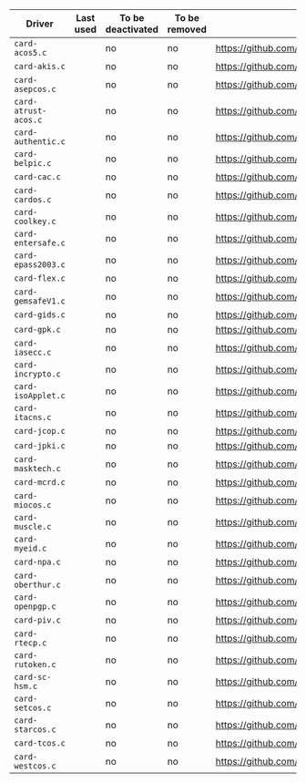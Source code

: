 | Driver               | Last used | To be deactivated | To be removed | Latest meaningful commit                                                         | Latest publication                                           |
| -------------------- | --------- | ----------------- | ------------- | -------------------------------------------------------------------------------- | ------------------------------------------------------------ |
| `card-acos5.c`       |           | no                | no            | https://github.com/OpenSC/OpenSC/commit/548c2780d3faf9419c09aea5d5909b5d82685515 | 
| `card-akis.c`        |           | no                | no            | https://github.com/OpenSC/OpenSC/commit/f9476144182dcc1568518f436ec8e5368841902a |
| `card-asepcos.c`     |           | no                | no            | https://github.com/OpenSC/OpenSC/commit/02c35be138d67b290e0a3fe239a1db739c1c6fe3 |
| `card-atrust-acos.c` |           | no                | no            | https://github.com/OpenSC/OpenSC/commit/a4bad4452e7d6acdb75c129fa28c5291f4606b79 |
| `card-authentic.c`   |           | no                | no            | https://github.com/OpenSC/OpenSC/commit/f9a13179d88bb1aa09b3d3ca74c93991ec92ecd4 |
| `card-belpic.c`      |           | no                | no            | https://github.com/OpenSC/OpenSC/commit/5149dd3e62594eb2477f699d834584991ab54d5f |
| `card-cac.c`         |           | no                | no            | https://github.com/OpenSC/OpenSC/commit/0dcf6732960878f242e1922c14edfccb80027887 |
| `card-cardos.c`      |           | no                | no            | https://github.com/OpenSC/OpenSC/commit/eeeefecf122e9a81ddc82ab3ec716953d2b1c387 |
| `card-coolkey.c`     |           | no                | no            | https://github.com/OpenSC/OpenSC/commit/6aa52ce7530717107b3a617cfb9a0890d12488d2 |
| `card-entersafe.c`   |           | no                | no            | https://github.com/OpenSC/OpenSC/commit/45e1732bb5b020ceaf1892527c784294b28b67a8 |
| `card-epass2003.c`   |           | no                | no            | https://github.com/OpenSC/OpenSC/commit/8d7346406d166a9db4afd239e6669df3e3b99f79 |
| `card-flex.c`        |           | no                | no            | https://github.com/OpenSC/OpenSC/commit/7d935df1bc65022ef80a40f8721f0fa8e3709289 | http://www.gemalto.com/axalto/Company/press/printer6e03.html
| `card-gemsafeV1.c`   |           | no                | no            | https://github.com/OpenSC/OpenSC/commit/b2f6abded3ad9b2c00bfe97f69e7433a6cefa632 |
| `card-gids.c`        |           | no                | no            | https://github.com/OpenSC/OpenSC/commit/8965ee38dde5a394e0c1264136324b2d855a1d69 |
| `card-gpk.c`         |           | no                | no            | https://github.com/OpenSC/OpenSC/commit/a8908b8548e02d320376844b3d9668f0f89b3c29 |
| `card-iasecc.c`      |           | no                | no            | https://github.com/OpenSC/OpenSC/commit/fe31aceacb86a02d138748e316de7af25269f551 |
| `card-incrypto.c`    |           | no                | no            | https://github.com/OpenSC/OpenSC/commit/a2f622a21521cb350541894d80e3266b5f2f5612 |
| `card-isoApplet.c`   |           | no                | no            | https://github.com/OpenSC/OpenSC/commit/6bffeb7a363a4d17b5acc4ed927f6ec02ff5adf7 |
| `card-itacns.c`      |           | no                | no            | https://github.com/OpenSC/OpenSC/commit/7fea6eb8ba0caa431cf1c8ff493c4ac5a216a11f |
| `card-jcop.c`        |           | no                | no            | https://github.com/OpenSC/OpenSC/commit/f761d1504fa0d173c79df30d9ef64aacf2909a2b |
| `card-jpki.c`        |           | no                | no            | https://github.com/OpenSC/OpenSC/commit/da9484bd6b4052ea6fb022d27bd7e75350d6cf76 |
| `card-masktech.c`    |           | no                | no            | https://github.com/OpenSC/OpenSC/commit/56c376489f4544d3f09bb71de675621ca51e6b12 |
| `card-mcrd.c`        |           | no                | no            | https://github.com/OpenSC/OpenSC/commit/a0ceaeecab6a6764e14622fe0aeb4894d2ae280d |
| `card-miocos.c`      |           | no                | no            | https://github.com/OpenSC/OpenSC/commit/30c094395aeea1cfc20b4c0a25dd8107ef809fd3 |
| `card-muscle.c`      |           | no                | no            | https://github.com/OpenSC/OpenSC/commit/5898eab3732f73550b36b6dae4a947dfd0c6f4e2 |
| `card-myeid.c`       |           | no                | no            | https://github.com/OpenSC/OpenSC/commit/deab9cce73377f973d2020ab5ab7adc302018bf6 |
| `card-npa.c`         |           | no                | no            | https://github.com/OpenSC/OpenSC/commit/6bfb39454bcb51bec350037ca15b760c244a8fd9 |
| `card-oberthur.c`    |           | no                | no            | https://github.com/OpenSC/OpenSC/commit/e9786bfb345f9907ae1007f80d94f6eb3f773d59 |
| `card-openpgp.c`     |           | no                | no            | https://github.com/OpenSC/OpenSC/commit/dc476a9f3313a0aab4ea09220a8763765fe639f2 |
| `card-piv.c`         |           | no                | no            | https://github.com/OpenSC/OpenSC/commit/4ea2828246549b39df885ac992800772df322c50 |
| `card-rtecp.c`       |           | no                | no            | https://github.com/OpenSC/OpenSC/commit/a0870826a254df14970ca862f1c6c09b16f2e18e |
| `card-rutoken.c`     |           | no                | no            | https://github.com/OpenSC/OpenSC/commit/ac0a8dbb150474910ebfd5389301fa1452f0cfe0 |
| `card-sc-hsm.c`      |           | no                | no            | https://github.com/OpenSC/OpenSC/commit/a007ab7820357c466d28ac442b53ab71e5dbd4b5 |
| `card-setcos.c`      |           | no                | no            | https://github.com/OpenSC/OpenSC/commit/74493ca73f8e3c21c098fecb42a7a08ead85e197 |
| `card-starcos.c`     |           | no                | no            | https://github.com/OpenSC/OpenSC/commit/9543cdb121924b331bcf6cbfbccf9f3928472fa9 |
| `card-tcos.c`        |           | no                | no            | https://github.com/OpenSC/OpenSC/commit/c97fc2e719f33d6750e6c9d6ff4e5fa9a98a167b |
| `card-westcos.c`     |           | no                | no            | https://github.com/OpenSC/OpenSC/commit/c3de15d2d08061cd6b2a0fabbdaaa7b8a6ede1fa |
